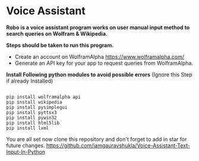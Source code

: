 # Voice Assistant

**Robo is a voice assistant program works on user manual input method to search queries on Wolfram & Wikipedia.**

**Steps should be taken to run this program.**

- Create an account on WolframAlpha  https://www.wolframalpha.com/
- Generate an API key for your app to request queries from WolframAlpha.

**Install Following python modules to avoid possible errors**
(Ignore this Step if already Installed)
```

pip install wolframalpha api
pip install wikipedia
pip install pysimplegui
pip install pyttsx3
pip install pywin32
pip install html5lib
pip install lxml

```

You are all set now clone this repository and don't forget to add in star for future changes.
https://github.com/iamgauravshukla/Voice-Assistant-Text-Input-In-Python


